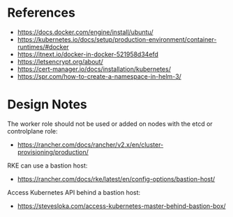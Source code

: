

# References

- https://docs.docker.com/engine/install/ubuntu/
- https://kubernetes.io/docs/setup/production-environment/container-runtimes/#docker
- https://itnext.io/docker-in-docker-521958d34efd
- https://letsencrypt.org/about/
- https://cert-manager.io/docs/installation/kubernetes/
- https://spr.com/how-to-create-a-namespace-in-helm-3/


# Design Notes

The worker role should not be used or added on nodes with the etcd or controlplane role:
- https://rancher.com/docs/rancher/v2.x/en/cluster-provisioning/production/

RKE can use a bastion host:
- https://rancher.com/docs/rke/latest/en/config-options/bastion-host/

Access Kubernetes API behind a bastion host:
- https://stevesloka.com/access-kubernetes-master-behind-bastion-box/
